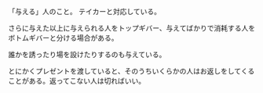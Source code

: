 「与える」人のこと。
テイカーと対応している。

さらに与えた以上に与えられる人をトップギバー、与えてばかりで消耗する人をボトムギバーと分ける場合がある。

誰かを誘ったり場を設けたりするのも与えている。

とにかくプレゼントを渡していると、そのうちいくらかの人はお返しをしてくることがある。返ってこない人は切ればいい。
